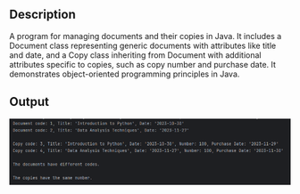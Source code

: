 ## Description
A program for managing documents and their copies in Java. It includes a Document class representing generic documents with attributes like title and date, and a Copy class inheriting from Document with additional attributes specific to copies, such as copy number and purchase date.
It demonstrates object-oriented programming principles in Java.
## Output
<img src="output.png">
